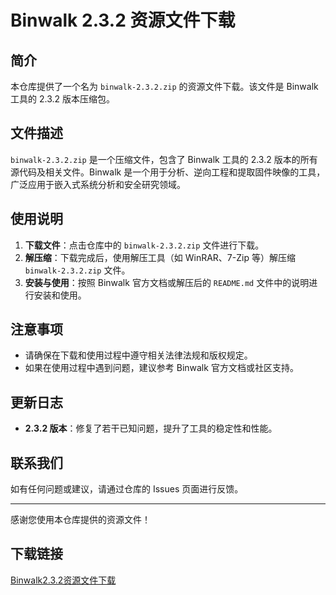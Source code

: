 # Binwalk 2.3.2 资源文件下载

## 简介

本仓库提供了一个名为 `binwalk-2.3.2.zip` 的资源文件下载。该文件是 Binwalk 工具的 2.3.2 版本压缩包。

## 文件描述

`binwalk-2.3.2.zip` 是一个压缩文件，包含了 Binwalk 工具的 2.3.2 版本的所有源代码及相关文件。Binwalk 是一个用于分析、逆向工程和提取固件映像的工具，广泛应用于嵌入式系统分析和安全研究领域。

## 使用说明

1. **下载文件**：点击仓库中的 `binwalk-2.3.2.zip` 文件进行下载。
2. **解压缩**：下载完成后，使用解压工具（如 WinRAR、7-Zip 等）解压缩 `binwalk-2.3.2.zip` 文件。
3. **安装与使用**：按照 Binwalk 官方文档或解压后的 `README.md` 文件中的说明进行安装和使用。

## 注意事项

- 请确保在下载和使用过程中遵守相关法律法规和版权规定。
- 如果在使用过程中遇到问题，建议参考 Binwalk 官方文档或社区支持。

## 更新日志

- **2.3.2 版本**：修复了若干已知问题，提升了工具的稳定性和性能。

## 联系我们

如有任何问题或建议，请通过仓库的 Issues 页面进行反馈。

---

感谢您使用本仓库提供的资源文件！

## 下载链接

[Binwalk2.3.2资源文件下载](https://pan.quark.cn/s/589e5680c904)